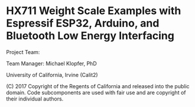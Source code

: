 # HX711 Weight Scale Examples with Espressif ESP32, Arduino, and Bluetooth Low Energy Interfacing

Project Team: 

Team Manager: Michael Klopfer, PhD

University of California, Irvine (Calit2)


(C) 2017  Copyright of the Regents of California and released into the public domain.  Code subcomponents are used with fair use and are copyright of their individual authors.

